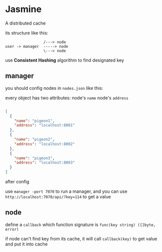 # Jasmine

A distributed cache

its structure like this:

```text
                 /---> node
user -> manager  -----> node  
                 \---> node
```

use __Consistent Hashing__ algorithm to find designated key

## manager

you should config nodes in `nodes.json` like this:

every object has two attributes:
node's `name`
node's `address`

```json

[
  {
    "name": "pigeon1",
    "address": "localhost:8001"
  },
  {
    "name": "pigeon2",
    "address": "localhost:8002"
  },
  {
    "name": "pigeon3",
    "address": "localhost:8003"
  }
]

```

after config

use `manager -port 7070` to run a manager, and you can use `http://localhost:7070/api/?key=114` to get a value

## node

define a `callback` which function signature is `func(key string) ([]byte, error)`

if node can't find key from its cache, it will call `callback(key)` to get value and put it into cache